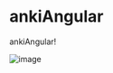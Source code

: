 # ankiAngular
ankiAngular!




![image](https://github.com/sambathkumarpi/ankiAngular/assets/12695665/36d742fc-5855-4960-b196-88122fd0e60f)
